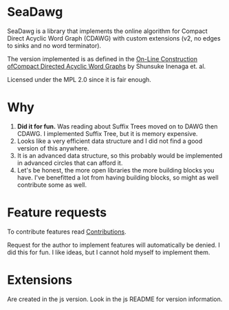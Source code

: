 # SeaDawg

SeaDawg is a library that implements the online algorithm for Compact Direct Acyclic Word Graph (CDAWG) with custom extensions (v2, no edges to sinks and no word terminator).

The version implemented is as defined in the [On-Line Construction ofCompact Directed Acyclic Word Graphs](https://str.i.kyushu-u.ac.jp/~inenaga/papers/dam-cdawg.pdf) by Shunsuke Inenaga et. al.

Licensed under the MPL 2.0 since it is fair enough.

# Why

1. **Did it for fun.** Was reading about Suffix Trees moved on to DAWG then CDAWG. I implemented Suffix Tree, but it is memory expensive.
2. Looks like a very efficient data structure and I did not find a good version of this anywhere. 
3. It is an advanced data structure, so this probably would be implemented in advanced circles that can afford it.
4. Let's be honest, the more open libraries the more building blocks you have. I've benefitted a lot from having building blocks, so might as well contribute some as well.

# Feature requests

To contribute features read [Contributions](CONTRIBUTING.md).

Request for the author to implement features will automatically be denied. I did this for fun. I like ideas, but I cannot hold myself to implement them.

# Extensions

Are created in the js version. Look in the js README for version information.